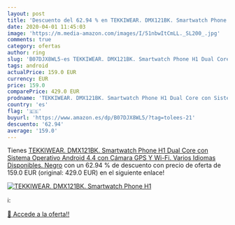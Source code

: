 ```yaml
---
layout: post
title: 'Descuento del 62.94 % en TEKKIWEAR. DMX121BK. Smartwatch Phone H1'
date: 2020-04-01 11:45:03
image: 'https://m.media-amazon.com/images/I/51nbwItCmLL._SL200_.jpg'
comments: true
category: ofertas
author: ring
slug: 'B07DJX8WL5-es TEKKIWEAR. DMX121BK. Smartwatch Phone H1 Dual Core con...'
tags: android
actualPrice: 159.0 EUR
currency: EUR
price: 159.0
comparePrice: 429.0 EUR
prodname: 'TEKKIWEAR. DMX121BK. Smartwatch Phone H1 Dual Core con Sistema Operativo Android 4.4 con Cámara  GPS Y Wi-Fi. Varios Idiomas Disponibles. Negro'
country: 'es'
flag: '🇪🇸'
buyurl: 'https://www.amazon.es/dp/B07DJX8WL5/?tag=tolees-21'
descuento: '62.94'
average: '159.0'
---
```


Tienes [TEKKIWEAR. DMX121BK. Smartwatch Phone H1 Dual Core con Sistema Operativo Android 4.4 con Cámara  GPS Y Wi-Fi. Varios Idiomas Disponibles. Negro](https://www.amazon.es/dp/B07DJX8WL5/?tag=tolees-21) con un 62.94 % de descuento con precio de oferta de 159.0 EUR (original: 429.0 EUR) en el siguiente enlace!

[![TEKKIWEAR. DMX121BK. Smartwatch Phone H1](https://m.media-amazon.com/images/I/51nbwItCmLL._SL200_.jpg)](https://www.amazon.es/dp/B07DJX8WL5/?tag=tolees-21)

ℹ️:


[🛒 Accede a la oferta!!](https://www.amazon.es/dp/B07DJX8WL5/?tag=tolees-21)
